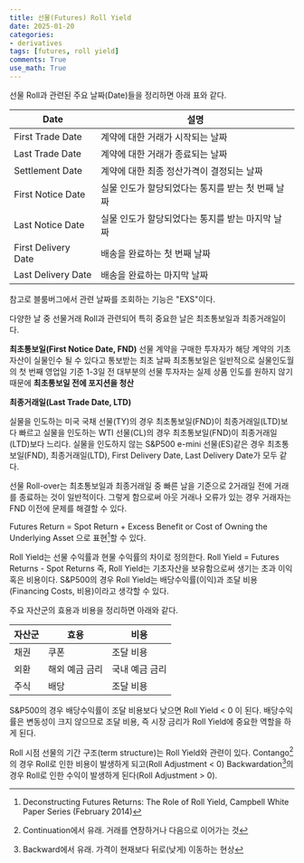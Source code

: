 ```yaml
---
title: 선물(Futures) Roll Yield
date: 2025-01-20
categories: 
- derivatives
tags: [futures, roll yield]
comments: True
use_math: True
---
```


선물 Roll과 관련된 주요 날짜(Date)들을 정리하면 아래 표와 같다.

|Date|설명|
|----|----|
|First Trade Date|계약에 대한 거래가 시작되는 날짜|
|Last Trade Date|계약에 대한 거래가 종료되는 날짜|
|Settlement Date|계약에 대한 최종 정산가격이 결정되는 날짜|
|First Notice Date|실물 인도가 할당되었다는 통지를 받는 첫 번째 날짜|
|Last Notice Date|실물 인도가 할당되었다는 통지를 받는 마지막 날짜|
|First Delivery Date|배송을 완료하는 첫 번째 날짜|
|Last Delivery Date|배송을 완료하는 마지막 날짜|

참고로 블룸버그에서 관련 날짜를 조회하는 기능은 "EXS"이다.

다양한 날 중 선물거래 Roll과 관련되어 특히 중요한 날은 최초통보일과 최종거래일이다.

**최초통보일(First Notice Date, FND)**
선물 계약을 구매한 투자자가 해당 계약의 기초자산이 실물인수 될 수 있다고 통보받는 최초 날짜
최초통보일은 일반적으로 실물인도월의 첫 번째 영업일 기준 1-3일 전
대부분의 선물 투자자는 실제 상품 인도를 원하지 않기 때문에 **최초통보일 전에 포지션을 청산**

**최종거래일(Last Trade Date, LTD)**

실물을 인도하는 미국 국채 선물(TY)의 경우 최초통보일(FND)이 최종거래일(LTD)보다 빠르고
실물을 인도하는 WTI 선물(CL)의 경우 최초통보일(FND)이 최종거래일(LTD)보다 느리다.
실물을 인도하지 않는 S&P500 e-mini 선물(ES)같은 경우 최초통보일(FND), 최종거래일(LTD), First Delivery Date, Last Delivery Date가 모두 같다.

선물 Roll-over는 최초통보일과 최종거래일 중 빠른 날을 기준으로 2거래일 전에 거래를 종료하는 것이 일반적이다.
그렇게 함으로써 아웃 거래나 오류가 있는 경우 거래자는 FND 이전에 문제를 해결할 수 있다.

Futures Return = Spot Return + Excess Benefit or Cost of Owning the Underlying Asset
으로 표현[^1]할 수 있다. 

Roll Yield는 선물 수익률과 현물 수익률의 차이로 정의한다.
Roll Yield = Futures Returns - Spot Returns
즉, Roll Yield는 기초자산을 보유함으로써 생기는 초과 이익 혹은 비용이다. S&P500의 경우 Roll Yield는 배당수익률(이익)과 조달 비용(Financing Costs, 비용)이라고 생각할 수 있다.

주요 자산군의 효용과 비용을 정리하면 아래와 같다.

|자산군|효용|비용|
|------|----|----|
|채권|쿠폰|조달 비용|
|외환|해외 예금 금리|국내 예금 금리|
|주식|배당|조달 비용|

S&P500의 경우 배당수익률이 조달 비용보다 낮으면 Roll Yield < 0 이 된다. 배당수익률은 변동성이 크지 않으므로 조달 비용, 즉 시장 금리가 Roll Yield에 중요한 역할을 하게 된다.

Roll 시점 선물의 기간 구조(term structure)는 Roll Yield와 관련이 있다.
Contango[^2]의 경우 Roll로 인한 비용이 발생하게 되고(Roll Adjustment < 0)
Backwardation[^3]의 경우 Roll로 인한 수익이 발생하게 된다(Roll Adjustment > 0).


[^1]: Deconstructing Futures Returns: The Role of Roll Yield, Campbell White Paper Series (February 2014)
[^2]: Continuation에서 유래. 거래를 연장하거나 다음으로 이어가는 것
[^3]: Backward에서 유래. 가격이 현재보다 뒤로(낮게) 이동하는 현상
